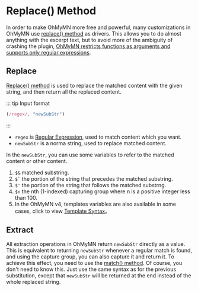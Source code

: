 # Replace() Method

In order to make OhMyMN more free and powerful, many customizations in OhMyMN use [replace() method](https://developer.mozilla.org/en-US/docs/Web/JavaScript/Reference/Global_Objects/String/replace) as drivers. This allows you to do almost anything with the excerpt text, but to avoid more of the ambiguity of crashing the plugin, <u>OhMyMN restricts functions as arguments and supports only regular expressions</u>.

## Replace

[Replace() method](https://developer.mozilla.org/en-US/docs/Web/JavaScript/Reference/Global_Objects/String/replace) is used to replace the matched content with the given string, and then return all the replaced content.

::: tip Input format

```js
(/regex/, "newSubStr")
```
:::

- `regex` is [Regular Expression](regex), used to match content which you want.
- `newSubStr` is a norma string, used to replace matched content.

In the `newSubStr`, you can use some variables to refer to the matched content or other content.

1. `$&` matched substring.
2. `` $` `` the portion of the string that precedes the matched substring.
3. `$'` the portion of the string that follows the matched substrng.
4. `$n` the nth (1-indexed) capturing group where n is a positive integer less than 100.
5. In the OhMyMN v4, templates variables are also available in some cases, click to view [Template Syntax](mustache.md)。

## Extract

All extraction operations in OhMyMN return `newSubStr` directly as a value. This is equivalent to returning `newSubStr` whenever a regular match is found, and using the capture group, you can also capture it and return it. To achieve this effect, you need to use the [match() method](https://developer.mozilla.org/en-US/docs/Web/JavaScript/Reference/Global_Objects/String/match). Of course, you don't need to know this. Just use the same syntax as for the previous substitution, except that `newSubStr` will be returned at the end instead of the whole replaced string.
